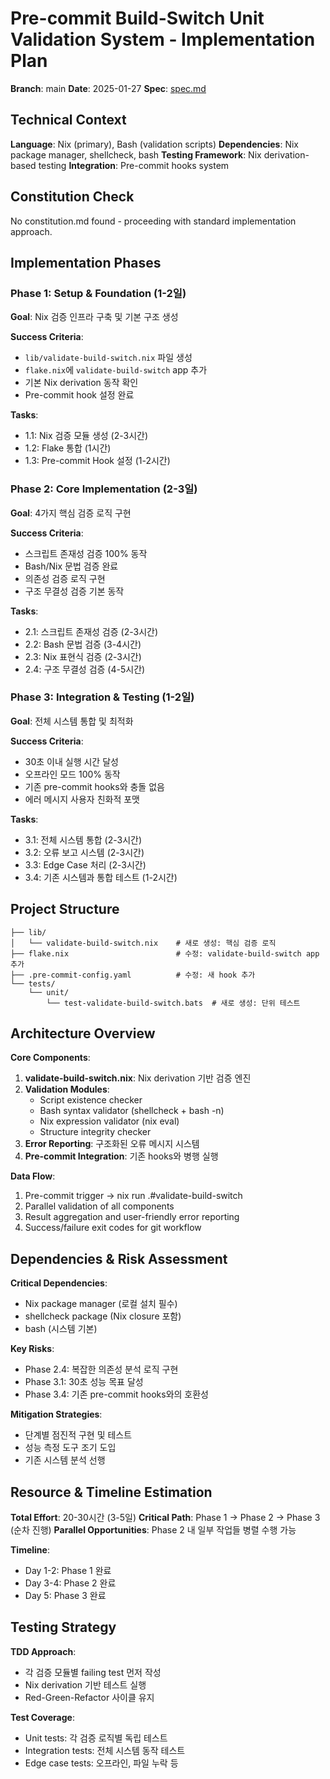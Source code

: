 # Pre-commit Build-Switch Unit Validation System - Implementation Plan

**Branch**: main
**Date**: 2025-01-27
**Spec**: [spec.md](./spec.md)

## Technical Context

**Language**: Nix (primary), Bash (validation scripts)
**Dependencies**: Nix package manager, shellcheck, bash
**Testing Framework**: Nix derivation-based testing
**Integration**: Pre-commit hooks system

## Constitution Check

No constitution.md found - proceeding with standard implementation approach.

## Implementation Phases

### Phase 1: Setup & Foundation (1-2일)

**Goal**: Nix 검증 인프라 구축 및 기본 구조 생성

**Success Criteria**:

- `lib/validate-build-switch.nix` 파일 생성
- `flake.nix`에 `validate-build-switch` app 추가
- 기본 Nix derivation 동작 확인
- Pre-commit hook 설정 완료

**Tasks**:

- 1.1: Nix 검증 모듈 생성 (2-3시간)
- 1.2: Flake 통합 (1시간)
- 1.3: Pre-commit Hook 설정 (1-2시간)

### Phase 2: Core Implementation (2-3일)

**Goal**: 4가지 핵심 검증 로직 구현

**Success Criteria**:

- 스크립트 존재성 검증 100% 동작
- Bash/Nix 문법 검증 완료
- 의존성 검증 로직 구현
- 구조 무결성 검증 기본 동작

**Tasks**:

- 2.1: 스크립트 존재성 검증 (2-3시간)
- 2.2: Bash 문법 검증 (3-4시간)
- 2.3: Nix 표현식 검증 (2-3시간)
- 2.4: 구조 무결성 검증 (4-5시간)

### Phase 3: Integration & Testing (1-2일)

**Goal**: 전체 시스템 통합 및 최적화

**Success Criteria**:

- 30초 이내 실행 시간 달성
- 오프라인 모드 100% 동작
- 기존 pre-commit hooks와 충돌 없음
- 에러 메시지 사용자 친화적 포맷

**Tasks**:

- 3.1: 전체 시스템 통합 (2-3시간)
- 3.2: 오류 보고 시스템 (2-3시간)
- 3.3: Edge Case 처리 (2-3시간)
- 3.4: 기존 시스템과 통합 테스트 (1-2시간)

## Project Structure

```
├── lib/
│   └── validate-build-switch.nix    # 새로 생성: 핵심 검증 로직
├── flake.nix                        # 수정: validate-build-switch app 추가
├── .pre-commit-config.yaml          # 수정: 새 hook 추가
└── tests/
    └── unit/
        └── test-validate-build-switch.bats  # 새로 생성: 단위 테스트
```

## Architecture Overview

**Core Components**:

1. **validate-build-switch.nix**: Nix derivation 기반 검증 엔진
2. **Validation Modules**:
   - Script existence checker
   - Bash syntax validator (shellcheck + bash -n)
   - Nix expression validator (nix eval)
   - Structure integrity checker
3. **Error Reporting**: 구조화된 오류 메시지 시스템
4. **Pre-commit Integration**: 기존 hooks와 병행 실행

**Data Flow**:

1. Pre-commit trigger → nix run .#validate-build-switch
2. Parallel validation of all components
3. Result aggregation and user-friendly error reporting
4. Success/failure exit codes for git workflow

## Dependencies & Risk Assessment

**Critical Dependencies**:

- Nix package manager (로컬 설치 필수)
- shellcheck package (Nix closure 포함)
- bash (시스템 기본)

**Key Risks**:

- Phase 2.4: 복잡한 의존성 분석 로직 구현
- Phase 3.1: 30초 성능 목표 달성
- Phase 3.4: 기존 pre-commit hooks와의 호환성

**Mitigation Strategies**:

- 단계별 점진적 구현 및 테스트
- 성능 측정 도구 조기 도입
- 기존 시스템 분석 선행

## Resource & Timeline Estimation

**Total Effort**: 20-30시간 (3-5일)
**Critical Path**: Phase 1 → Phase 2 → Phase 3 (순차 진행)
**Parallel Opportunities**: Phase 2 내 일부 작업들 병렬 수행 가능

**Timeline**:

- Day 1-2: Phase 1 완료
- Day 3-4: Phase 2 완료
- Day 5: Phase 3 완료

## Testing Strategy

**TDD Approach**:

- 각 검증 모듈별 failing test 먼저 작성
- Nix derivation 기반 테스트 실행
- Red-Green-Refactor 사이클 유지

**Test Coverage**:

- Unit tests: 각 검증 로직별 독립 테스트
- Integration tests: 전체 시스템 동작 테스트
- Edge case tests: 오프라인, 파일 누락 등
